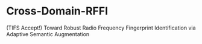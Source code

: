 # Cross-Domain-RFFI
(TIFS Accept!) Toward Robust Radio Frequency Fingerprint Identification via Adaptive Semantic Augmentation
